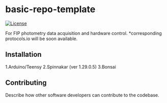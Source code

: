 # basic-repo-template

[![License](https://img.shields.io/badge/license-MIT-brightgreen)](LICENSE)

For FIP photometry data acquisition and hardware control.
*corresponding protocols.io will be soon available.

## Installation
1.Arduino/Teensy
2.Spinnakar (ver 1.29.0.5)
3.Bonsai 

## Contributing
Describe how other software developers can contribute to the codebase.

